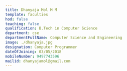 ```yaml
---
title: Dhanyaja Mol M M
template: faculties
hod: false
teaching: false
qualification: B.Tech in Computer Science
department: cse
departmentFullName: Computer Science and Engineering
image: ./dhanyaja.jpg
designation: Computer Programmer
dateOfJoining: 03/05/2018
mobileNumber: 9497743596
mailid: dhanyajamol@gmail.com
---
```

